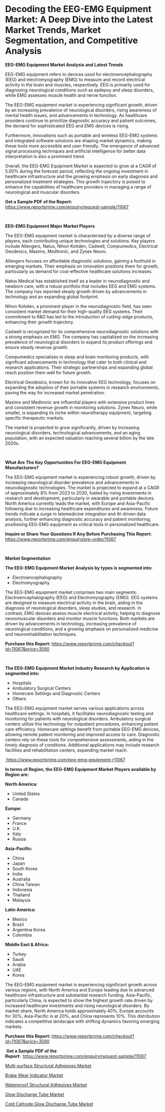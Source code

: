 <p><h1>Decoding the EEG-EMG Equipment Market: A Deep Dive into the Latest Market Trends, Market Segmentation, and Competitive Analysis</h1></p><p><strong>EEG-EMG Equipment Market Analysis and Latest Trends</strong></p>
<p><p>EEG-EMG equipment refers to devices used for electroencephalography (EEG) and electromyography (EMG) to measure and record electrical activity in the brain and muscles, respectively. EEG is primarily used for diagnosing neurological conditions such as epilepsy and sleep disorders, while EMG assesses muscle health and nerve function. </p><p>The EEG-EMG equipment market is experiencing significant growth, driven by an increasing prevalence of neurological disorders, rising awareness of mental health issues, and advancements in technology. As healthcare providers continue to prioritize diagnostic accuracy and patient outcomes, the demand for sophisticated EEG and EMG devices is rising. </p><p>Furthermore, innovations such as portable and wireless EEG-EMG systems and integrated software solutions are shaping market dynamics, making these tools more accessible and user-friendly. The emergence of advanced signal processing techniques and artificial intelligence for better data interpretation is also a prominent trend. </p><p>Overall, the EEG-EMG Equipment Market is expected to grow at a CAGR of 5.00% during the forecast period, reflecting the ongoing investment in healthcare infrastructure and the growing emphasis on early diagnosis and personalized treatment strategies. This growth trajectory is poised to enhance the capabilities of healthcare providers in managing a range of neurological and muscular disorders.</p></p>
<p><strong>Get a Sample PDF of the Report:&nbsp;</strong> <a href="https://www.reportprime.com/enquiry/request-sample/11067">https://www.reportprime.com/enquiry/request-sample/11067</a></p>
<p>&nbsp;</p>
<p><strong>EEG-EMG Equipment Major Market Players</strong></p>
<p><p>The EEG-EMG equipment market is characterized by a diverse range of players, each contributing unique technologies and solutions. Key players include Allengers, Natus, Nihon Kohden, Cadwell, Compumedics, Electrical Geodesics, Masimo, Medtronic, and Zynex Neuro.</p><p>Allengers focuses on affordable diagnostic solutions, gaining a foothold in emerging markets. Their emphasis on innovation positions them for growth, particularly as demand for cost-effective healthcare solutions increases. </p><p>Natus Medical has established itself as a leader in neurodiagnostic and newborn care, with a robust portfolio that includes EEG and EMG systems. The company has reported steady growth driven by advancements in technology and an expanding global footprint.</p><p>Nihon Kohden, a prominent player in the neurodiagnostic field, has seen consistent market demand for their high-quality EEG systems. Their commitment to R&D has led to the introduction of cutting-edge products, enhancing their growth trajectory.</p><p>Cadwell is recognized for its comprehensive neurodiagnostic solutions with a strong emphasis on EMG. The company has capitalized on the increasing prevalence of neurological disorders to expand its product offerings and ensure steady revenue growth.</p><p>Compumedics specializes in sleep and brain monitoring products, with significant advancements in technology that cater to both clinical and research applications. Their strategic partnerships and expanding global reach position them well for future growth.</p><p>Electrical Geodesics, known for its innovative EEG technology, focuses on expanding the adoption of their portable systems in research environments, paving the way for increased market penetration.</p><p>Masimo and Medtronic are influential players with extensive product lines and consistent revenue growth in monitoring solutions. Zynex Neuro, while smaller, is expanding its niche within neurotherapy equipment, targeting specific therapeutic markets.</p><p>The market is projected to grow significantly, driven by increasing neurological disorders, technological advancements, and an aging population, with an expected valuation reaching several billion by the late 2020s.</p></p>
<p>&nbsp;</p>
<p><strong>What Are The Key Opportunities For EEG-EMG Equipment Manufacturers?</strong></p>
<p><p>The EEG-EMG equipment market is experiencing robust growth, driven by increasing neurological disorder prevalence and advancements in neurodiagnostic technologies. The market is projected to expand at a CAGR of approximately 8% from 2023 to 2030, fueled by rising investments in research and development, particularly in wearable and portable devices. North America currently leads the market, with Europe and Asia-Pacific following due to increasing healthcare expenditures and awareness. Future trends indicate a surge in telemedicine integration and AI-driven data analysis, further enhancing diagnostic accuracy and patient monitoring, positioning EEG-EMG equipment as critical tools in personalized healthcare.</p></p>
<p><strong>Inquire or Share Your Questions If Any Before Purchasing This Report:</strong> <a href="https://www.reportprime.com/enquiry/pre-order/11067">https://www.reportprime.com/enquiry/pre-order/11067</a></p>
<p>&nbsp;</p>
<p><strong>Market Segmentation</strong></p>
<p><strong>The EEG-EMG Equipment Market Analysis by types is segmented into:</strong></p>
<p><ul><li>Electroencephalography</li><li>Electromyography</li></ul></p>
<p><p>The EEG-EMG equipment market comprises two main segments: Electroencephalography (EEG) and Electromyography (EMG). EEG systems are designed to measure electrical activity in the brain, aiding in the diagnosis of neurological disorders, sleep studies, and research. In contrast, EMG devices assess muscle electrical activity, helping to diagnose neuromuscular disorders and monitor muscle functions. Both markets are driven by advancements in technology, increasing prevalence of neurological conditions, and a growing emphasis on personalized medicine and neurorehabilitation techniques.</p></p>
<p><strong>Purchase this Report:&nbsp;</strong><a href="https://www.reportprime.com/checkout?id=11067&price=3590">https://www.reportprime.com/checkout?id=11067&price=3590</a></p>
<p>&nbsp;</p>
<p><strong>The EEG-EMG Equipment Market Industry Research by Application is segmented into:</strong></p>
<p><ul><li>Hospitals</li><li>Ambulatory Surgical Centers</li><li>Homecare Settings and Diagnostic Centers</li><li>Others</li></ul></p>
<p><p>The EEG-EMG equipment market serves various applications across healthcare settings. In hospitals, it facilitates neurodiagnostic testing and monitoring for patients with neurological disorders. Ambulatory surgical centers utilize this technology for outpatient procedures, enhancing patient care efficiency. Homecare settings benefit from portable EEG-EMG devices, allowing remote patient monitoring and improved access to care. Diagnostic centers rely on these tools for comprehensive assessments, aiding in the timely diagnosis of conditions. Additional applications may include research facilities and rehabilitation centers, expanding market reach.</p></p>
<p><a href="https://www.reportprime.com/eeg-emg-equipment-r11067">&nbsp;https://www.reportprime.com/eeg-emg-equipment-r11067</a></p>
<p><strong>In terms of Region, the EEG-EMG Equipment Market Players available by Region are:</strong></p>
<p>
    <p> <strong> North America: </strong>
        <ul>
            <li>United States</li>
            <li>Canada</li>
        </ul>
        </p> 
    <p> <strong> Europe: </strong>
        <ul>
            <li>Germany</li>
            <li>France</li>
            <li>U.K.</li>
            <li>Italy</li>
            <li>Russia</li>
        </ul>
        </p> 
    <p> <strong> Asia-Pacific: </strong>
        <ul>
            <li>China</li>
            <li>Japan</li>
            <li>South Korea</li>
            <li>India</li>
            <li>Australia</li>
            <li>China Taiwan</li>
            <li>Indonesia</li>
            <li>Thailand</li>
            <li>Malaysia</li>
        </ul>
        </p> 
    <p> <strong> Latin America: </strong>
        <ul>
            <li>Mexico</li>
            <li>Brazil</li>
            <li>Argentina Korea</li>
            <li>Colombia</li>
        </ul>
        </p> 
    <p> <strong> Middle East & Africa: </strong>
        <ul>
            <li>Turkey</li>
            <li>Saudi</li>
            <li>Arabia</li>
            <li>UAE</li>
            <li>Korea</li>
        </ul>
    </p>
    </p>
<p><p>The EEG-EMG equipment market is experiencing significant growth across various regions, with North America and Europe leading due to advanced healthcare infrastructure and substantial research funding. Asia-Pacific, particularly China, is expected to show the highest growth rate driven by increased healthcare investments and rising neurological disorders. By market share, North America holds approximately 40%, Europe accounts for 30%, Asia-Pacific is at 20%, and China represents 10%. This distribution indicates a competitive landscape with shifting dynamics favoring emerging markets.</p></p>
<p><strong>Purchase this Report: </strong><a href="https://www.reportprime.com/checkout?id=11067&price=3590">https://www.reportprime.com/checkout?id=11067&price=3590</a></p>
<p>&nbsp;<strong>Get a Sample PDF of the Report:&nbsp;&nbsp;</strong><a href="https://www.reportprime.com/enquiry/request-sample/11067">https://www.reportprime.com/enquiry/request-sample/11067</a></p>
<p><strong></strong></p>
<p><p><a href="https://medium.com/@yvonnecrona2023/the-comprehensive-multi-surface-structural-adhesives-market-research-report-is-essential-for-10a49f91ddbc">Multi-surface Structural Adhesives Market</a></p><p><a href="https://www.linkedin.com/pulse/brake-wear-indicator-market-size-share-competitive-landscape-doape?trackingId=AfKS2rQlShyOB8EU8nuosg%3D%3D">Brake Wear Indicator Market</a></p><p><a href="https://medium.com/@yvonnecrona2023/the-waterproof-structural-adhesives-market-industry-provides-a-comprehensive-and-current-analysis-81cea2697aa1">Waterproof Structural Adhesives Market</a></p><p><a href="https://issuu.com/reportprime-2/docs/glow-discharge-tube-market-size-203_c6d3fba5d212b7">Glow Discharge Tube Market</a></p><p><a href="https://issuu.com/reportprime-2/docs/cold-cathode-glow-discharge-tube-ma_043f8c2408570b">Cold Cathode Glow Discharge Tube Market</a></p></p>